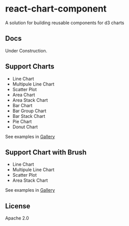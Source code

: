 # react-chart-component

A solution for building reusable components for d3 charts

## Docs

Under Construction.

## Support Charts

- Line Chart
- Multipule Line Chart
- Scatter Plot
- Area Chart
- Area Stack Chart
- Bar Chart
- Bar Group Chart
- Bar Stack Chart
- Pie Chart
- Donut Chart

See examples in [Gallery](http://react-d3.github.io/react-d3-basics/gallery.html)

## Support Chart with Brush

- Line Chart
- Multipule Line Chart
- Scatter Plot
- Area Stack Chart

See examples in [Gallery](http://react-d3.github.io/react-d3-basics/brush_gallery.html)

## License

Apache 2.0
